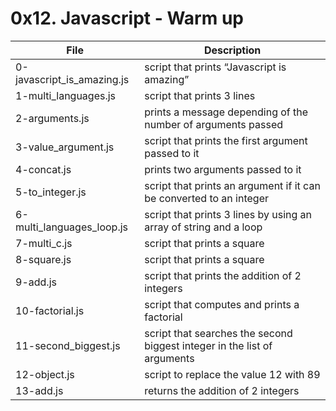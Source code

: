 # 0x12. Javascript - Warm up

File | Description
--- | ---
0-javascript_is_amazing.js | script that prints “Javascript is amazing”
1-multi_languages.js | script that prints 3 lines
2-arguments.js | prints a message depending of the number of arguments passed
3-value_argument.js | script that prints the first argument passed to it
4-concat.js | prints two arguments passed to it
5-to_integer.js | script that prints an argument if it can be converted to an integer
6-multi_languages_loop.js | script that prints 3 lines by using an array of string and a loop
7-multi_c.js | script that prints a square
8-square.js | script that prints a square
9-add.js | script that prints the addition of 2 integers
10-factorial.js | script that computes and prints a factorial
11-second_biggest.js | script that searches the second biggest integer in the list of arguments
12-object.js | script to replace the value 12 with 89
13-add.js | returns the addition of 2 integers
